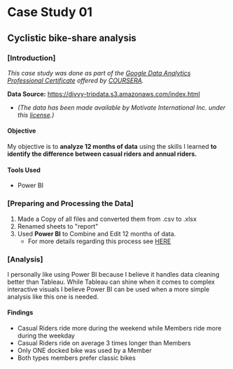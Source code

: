# Case Study 01
## Cyclistic bike-share analysis
### [Introduction]
*This case study was done as part of the [Google Data Analytics Professional Certificate](https://www.coursera.org/professional-certificates/google-data-analytics?) offered by [COURSERA](https://www.coursera.org/).*

**Data Source:**  https://divvy-tripdata.s3.amazonaws.com/index.html
- *(The data has been made available by Motivate International Inc. under this [license](https://www.divvybikes.com/data-license-agreement).)*

#### Objective
My objective is to **analyze 12 months of data** using the skills I learned **to identify the difference between casual riders and annual riders.**

#### Tools Used
- Power BI

### [Preparing and Processing the Data]

1. Made a Copy of all files and converted them from .csv to .xlsx
2. Renamed sheets to "report"
3. Used **Power BI** to Combine and Edit 12 months of data.
    - For more details regarding this process see [HERE](https://github.com/Marticar001/portfolio/tree/main/data_analysis/case_study_01/power_bi)
 
### [Analysis]
I personally like using Power BI because I believe it handles data cleaning better than Tableau.  While Tableau can shine when it comes to complex interactive visuals I believe Power BI can be used when a more simple analysis like this one is needed.

#### Findings
- Casual Riders ride more during the weekend while Members ride more during the weekday
- Casual Riders ride on average 3 times longer than Members
- Only ONE docked bike was used by a Member
- Both types members prefer classic bikes
